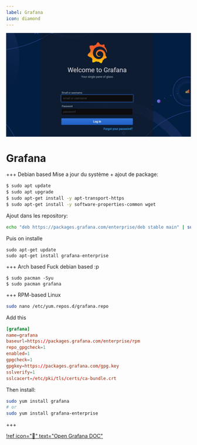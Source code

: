 ```yaml
---
label: Grafana
icon: diamond
---
```

![](/assets/doc/system/grafana.jpeg)

# Grafana
+++ Debian based
Mise a jour du système + ajout de package:
```sh
$ sudo apt update
$ sudo apt upgrade
$ sudo apt-get install -y apt-transport-https
$ sudo apt-get install -y software-properties-common wget
```

Ajout dans les repository:
```sh
echo "deb https://packages.grafana.com/enterprise/deb stable main" | sudo tee -a /etc/apt/sources.list.d/grafana.list
```

Puis on installe
```
sudo apt-get update
sudo apt-get install grafana-enterprise
```

+++ Arch based
Fuck debian based :p
```
$ sudo pacman -Syu
$ sudo pacman grafana

```
+++ RPM-based Linux

```sh
sudo nano /etc/yum.repos.d/grafana.repo
```
Add this
```conf
[grafana]
name=grafana
baseurl=https://packages.grafana.com/enterprise/rpm
repo_gpgcheck=1
enabled=1
gpgcheck=1
gpgkey=https://packages.grafana.com/gpg.key
sslverify=1
sslcacert=/etc/pki/tls/certs/ca-bundle.crt
```

Then install: 
```sh
sudo yum install grafana
# or
sudo yum install grafana-enterprise
```

+++

[!ref icon=":rocket:"  text="Open Grafana DOC"](https://grafana.com/docs/grafana/latest/installation/)